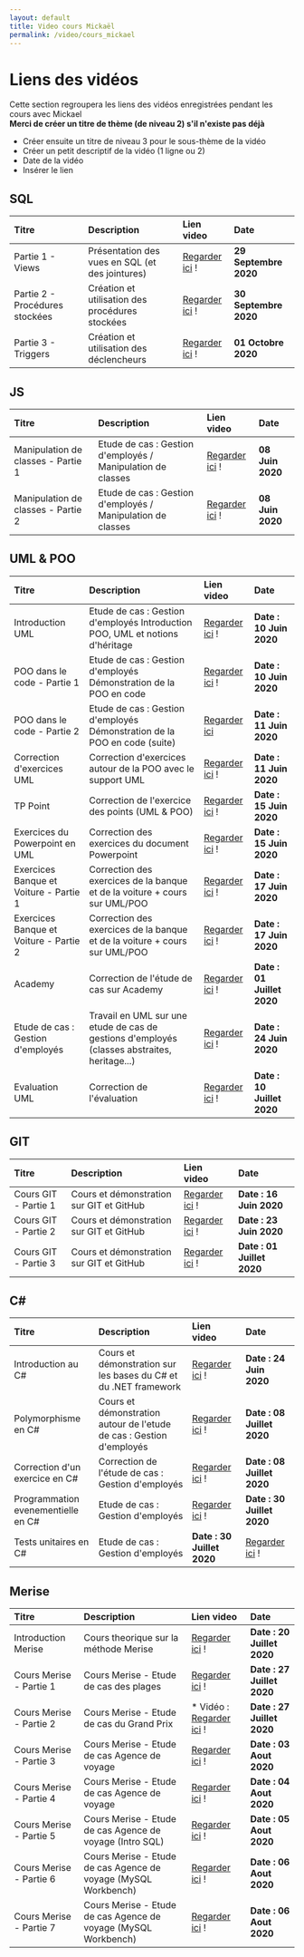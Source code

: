 ```yaml
---
layout: default
title: Video cours Mickaël
permalink: /video/cours_mickael
---
```


# Liens des vidéos
Cette section regroupera les liens des vidéos enregistrées pendant les cours avec Mickael  
**Merci de créer un titre de thème (de niveau 2) s'il n'existe pas déjà**
* Créer ensuite un titre de niveau 3 pour le sous-thème de la vidéo
* Créer un petit descriptif de la vidéo (1 ligne ou 2)
* Date de la vidéo
* Insérer le lien

## SQL

| Titre | Description | Lien video | Date
|:-------------------------------|:------------------------------------------------|:-------------------------|:----------------------|
| Partie 1 - Views               | Présentation des vues en SQL (et des jointures) | [Regarder ici][sql-00] ! | **29 Septembre 2020** |
| Partie 2 - Procédures stockées | Création et utilisation des procédures stockées | [Regarder ici][sql-01] ! | **30 Septembre 2020** |
| Partie 3 - Triggers            | Création et utilisation des déclencheurs        | [Regarder ici][sql-02] ! | **01 Octobre 2020**   |

[sql-00]: https://media.arfp.eu/2005/2020-09-29%2014-30-51-160.mp4
[sql-01]: https://media.arfp.eu/2005/2020-09-30%2009-07-50-298.mp4
[sql-02]: https://media.arfp.eu/2005/2020-10-01%2009-22-11-765.mp4

## JS

| Titre | Description | Lien video | Date
|:-----------------------------------|:------------------------------------------------------------|:------------------------|:-----------------|
| Manipulation de classes - Partie 1 | Etude de cas : Gestion d'employés / Manipulation de classes | [Regarder ici][js-00] ! | **08 Juin 2020** |
| Manipulation de classes - Partie 2 | Etude de cas : Gestion d'employés / Manipulation de classes | [Regarder ici][js-01] ! | **08 Juin 2020** |

[js-00]: http://media.arfp.eu/2005/2020-06-08_10-13-51.mp4
[js-01]: http://media.arfp.eu/2005/2020-06-08_11-03-22.mp4


## UML & POO

| Titre | Description | Lien video | Date
|:-------------------------------|:------------------------------------------------|:-------------------------|:-----------------------------|
| Introduction UML | Etude de cas : Gestion d'employés  Introduction POO, UML et notions d'héritage | [Regarder ici][uml-00] ! | **Date : 10 Juin 2020** |
| POO dans le code - Partie 1 | Etude de cas : Gestion d'employés Démonstration de la POO en code | [Regarder ici][uml-01] ! | **Date : 10 Juin 2020** |
| POO dans le code - Partie 2 | Etude de cas : Gestion d'employés Démonstration de la POO en code (suite) | [Regarder ici][uml-02] | **Date : 11 Juin 2020** |
| Correction d'exercices UML | Correction d'exercices autour de la POO avec le support UML | [Regarder ici][uml-03] ! | **Date : 11 Juin 2020** |
| TP Point | Correction de l'exercice des points (UML & POO) | [Regarder ici][uml-04] ! | **Date : 15 Juin 2020** |
| Exercices du Powerpoint en UML | Correction des exercices du document Powerpoint | [Regarder ici][uml-05] ! | **Date : 15 Juin 2020** |
| Exercices Banque et Voiture - Partie 1 | Correction des exercices de la banque et de la voiture + cours sur UML/POO | [Regarder ici][uml-06] ! | **Date : 17 Juin 2020** |
| Exercices Banque et Voiture - Partie 2 | Correction des exercices de la banque et de la voiture + cours sur UML/POO | [Regarder ici][uml-07] ! | **Date : 17 Juin 2020** |
| Academy | Correction de l'étude  de cas sur Academy | [Regarder ici][uml-08] ! | **Date : 01 Juillet 2020** |
| Etude de cas : Gestion d'employés | Travail en UML sur une etude de cas de gestions d'employés (classes abstraites, heritage...) | [Regarder ici][uml-09] ! | **Date : 24 Juin 2020**|
| Evaluation UML | Correction de l'évaluation | [Regarder ici][uml-10] ! | **Date : 10 Juillet 2020** |

[uml-00]: http://media.arfp.eu/2005/2020-06-10_09-10-11.mp4
[uml-01]: http://media.arfp.eu/2005/2020-06-10_11-23-20.mp4
[uml-02]: http://media.arfp.eu/2005/2020-06-11_09-39-46.mp4
[uml-03]: http://media.arfp.eu/2005/2020-06-11_11-13-26.mp4
[uml-04]: http://media.arfp.eu/2005/2020-06-15_09-41-49.mp4
[uml-05]: http://media.arfp.eu/2005/2020-06-15_09-57-23.mp4
[uml-06]: http://media.arfp.eu/2005/2020-06-17_09-19-22.mp4
[uml-07]: http://media.arfp.eu/2005/2020-06-17_11-20-57.mp4
[uml-08]: http://media.arfp.eu/2005/2020-07-01_09-03-14.mp4
[uml-09]: http://media.arfp.eu/2005/2020-06-24_09-27-17.mp4
[uml-10]: http://media.arfp.eu/2005/2020-07-10_09-05-12.mp4

## GIT

| Titre | Description | Lien video | Date
|:-------------------------------|:------------------------------------------------|:-------------------------|:-----------------------------|
| Cours GIT - Partie 1 | Cours et démonstration sur GIT et GitHub | [Regarder ici][git-00] ! | **Date : 16 Juin 2020** |
| Cours GIT - Partie 2 | Cours et démonstration sur GIT et GitHub  | [Regarder ici][git-01] ! | **Date : 23 Juin 2020** |
| Cours GIT - Partie 3 | Cours et démonstration sur GIT et GitHub | [Regarder ici][git-02] ! | **Date : 01 Juillet 2020** |

[git-00]: http://media.arfp.eu/2005/2020-06-16_09-16-30.mp4
[git-01]: http://media.arfp.eu/2005/2020-06-23_09-17-33.mp4
[git-02]: http://media.arfp.eu/2005/2020-07-01_14-22-36.mp4

## C#

| Titre | Description | Lien video | Date
|:-------------------------------|:------------------------------------------------|:-------------------------|:-----------------------------|
| Introduction au C# | Cours et démonstration sur les bases du C# et du .NET framework | [Regarder ici][C-00] ! | **Date : 24 Juin 2020** |
| Polymorphisme en C# | Cours et démonstration autour de l'etude de cas : Gestion d'employés | [Regarder ici][C-01] ! | **Date : 08 Juillet 2020** |
| Correction d'un exercice en C# | Correction de l'étude de cas : Gestion d'employés | [Regarder ici][C-02] ! | **Date : 08 Juillet 2020** |
| Programmation evenementielle en C# | Etude de cas : Gestion d'employés | [Regarder ici][C-03] ! | **Date : 30 Juillet 2020** |
| Tests unitaires en C# | Etude de cas : Gestion d'employés | **Date : 30 Juillet 2020** | [Regarder ici][C-04] ! |

[C-00]: http://media.arfp.eu/2005/2020-06-29%2009-31-18.mkv
[C-01]: http://media.arfp.eu/2005/2020-07-08_09-12-23.mp4
[C-02]: http://media.arfp.eu/2005/2020-07-08_09-12-23.mp4
[C-03]: http://media.arfp.eu/2005/2020-07-30_08-48-17.mp4
[C-04]: http://media.arfp.eu/2005/2020-07-30_14-00-41.mp4

## Merise

| Titre | Description | Lien video | Date
|:-------------------------------|:------------------------------------------------|:-------------------------|:-----------------------------|
| Introduction Merise | Cours theorique sur la méthode Merise | [Regarder ici][Merise-00] ! | **Date : 20 Juillet 2020** |
| Cours Merise - Partie 1 | Cours Merise - Etude de cas des plages | [Regarder ici][Merise-01] ! | **Date : 27 Juillet 2020** |
| Cours Merise - Partie 2 | Cours Merise - Etude de cas du Grand Prix | * Vidéo : [Regarder ici][Merise-02] ! | **Date : 27 Juillet 2020** |
| Cours Merise - Partie 3 | Cours Merise - Etude de cas Agence de voyage | [Regarder ici][Merise-03] ! | **Date : 03 Aout 2020** |
| Cours Merise - Partie 4 | Cours Merise - Etude de cas Agence de voyage | [Regarder ici][Merise-04] ! | **Date : 04 Aout 2020** |
| Cours Merise - Partie 5 | Cours Merise - Etude de cas Agence de voyage (Intro SQL) | [Regarder ici][Merise-05] ! | **Date : 05 Aout 2020** |
| Cours Merise - Partie 6 | Cours Merise - Etude de cas Agence de voyage (MySQL Workbench) | [Regarder ici][Merise-06] ! | **Date : 06 Aout 2020** |
| Cours Merise - Partie 7 | Cours Merise - Etude de cas Agence de voyage (MySQL Workbench) | [Regarder ici][Merise-07] ! | **Date : 06 Aout 2020** |

[Merise-00]: http://media.arfp.eu/2005/2020-07-20_09-06-13.mp4
[Merise-01]: http://media.arfp.eu/2005/2020-07-27_09-05-02.mp4
[Merise-02]: http://media.arfp.eu/2005/2020-07-27_14-01-36.mp4
[Merise-03]: http://media.arfp.eu/2005/2020-08-03_14-02-11.mp4
[Merise-04]: http://media.arfp.eu/2005/2020-08-04_08-11-33.mp4
[Merise-05]: http://media.arfp.eu/2005/2020-08-05_09-18-02.mp4
[Merise-06]: http://media.arfp.eu/2005/2020-08-06_08-56-44.mp4
[Merise-07]: http://media.arfp.eu/2005/2020-08-06_14-01-21.mp4
